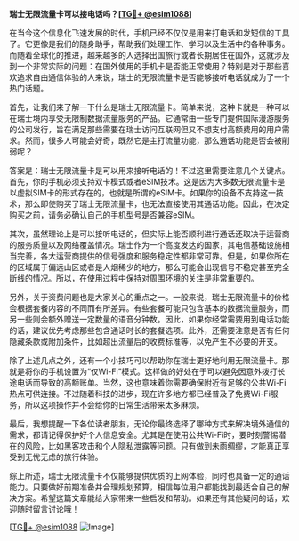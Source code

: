 **瑞士无限流量卡可以接电话吗？[[TG💪+ @esim1088](https://t.me/s/esim1088)]**

在当今这个信息化飞速发展的时代，手机已经不仅仅是用来打电话和发短信的工具了。它更像是我们的随身助手，帮助我们处理工作、学习以及生活中的各种事务。而随着全球化的推进，越来越多的人选择出国旅行或者长期居住在国外，这就涉及到一个非常实际的问题：在国外使用的手机卡是否能正常使用？特别是对于那些喜欢追求自由通信体验的人来说，瑞士的无限流量卡是否能够接听电话就成为了一个热门话题。

首先，让我们来了解一下什么是瑞士无限流量卡。简单来说，这种卡就是一种可以在瑞士境内享受无限制数据流量服务的产品。它通常由一些专门提供国际漫游服务的公司发行，旨在满足那些需要在瑞士访问互联网但又不想支付高额费用的用户需求。然而，很多人可能会好奇，既然它是主打流量功能，那么通话功能是否会被削弱呢？

答案是：瑞士无限流量卡是可以用来接听电话的！不过这里需要注意几个关键点。首先，你的手机必须支持双卡模式或者eSIM技术。这是因为大多数无限流量卡是以虚拟SIM卡的形式存在的，也就是所谓的eSIM卡。如果你的设备不支持这一技术，那么即使购买了瑞士无限流量卡，也无法直接使用其通话功能。因此，在决定购买之前，请务必确认自己的手机型号是否兼容eSIM。

其次，虽然理论上是可以接听电话的，但实际上能否顺利进行通话还取决于运营商的服务质量以及网络覆盖情况。瑞士作为一个高度发达的国家，其电信基础设施相当完善，各大运营商提供的信号强度和服务稳定性都非常可靠。但是，如果你所在的区域属于偏远山区或者是人烟稀少的地方，那么可能会出现信号不稳定甚至完全断线的情况。所以，在使用过程中保持对周围环境的关注是非常重要的。

另外，关于资费问题也是大家关心的重点之一。一般来说，瑞士无限流量卡的价格会根据套餐内容的不同而有所差异。有些套餐可能只包含基本的数据流量服务，而另一些则会额外赠送一定数量的语音分钟数。因此，如果你经常需要用到电话功能的话，建议优先考虑那些包含通话时长的套餐选项。此外，还需要注意是否有任何隐藏条款或附加条件，比如超出流量后的收费标准等，以免产生不必要的开支。

除了上述几点之外，还有一个小技巧可以帮助你在瑞士更好地利用无限流量卡。那就是将你的手机设置为“仅Wi-Fi”模式。这样做的好处在于可以避免因意外拨打长途电话而导致的高额账单。当然，这也意味着你需要确保附近有足够的公共Wi-Fi热点可供连接。不过随着科技的进步，现在许多地方都已经普及了免费Wi-Fi服务，所以这项操作并不会给你的日常生活带来太多麻烦。

最后，我想提醒一下各位读者朋友，无论你最终选择了哪种方式来解决境外通信的需求，都请记得保护好个人信息安全。尤其是在使用公共Wi-Fi时，要时刻警惕潜在的风险，比如黑客攻击和个人隐私泄露等问题。只有做到未雨绸缪，才能真正享受到无忧无虑的旅行体验。

综上所述，瑞士无限流量卡不仅能够提供优质的上网体验，同时也具备一定的通话能力。只要做好前期准备并合理规划预算，相信每位用户都能找到最适合自己的解决方案。希望这篇文章能给大家带来一些启发和帮助。如果还有其他疑问的话，欢迎随时留言讨论哦！

[[TG💪+ @esim1088](https://t.me/s/esim1088) ![Image](https://i.postimg.cc/4NQfJmqS/Snipaste-2025-05-13-00-14-12.png)]